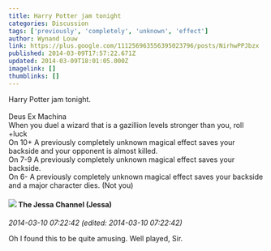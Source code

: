```yaml
---
title: Harry Potter jam tonight
categories: Discussion
tags: ['previously', 'completely', 'unknown', 'effect']
author: Wynand Louw
link: https://plus.google.com/111256963556395023796/posts/NirhwPPJbzx
published: 2014-03-09T17:57:22.671Z
updated: 2014-03-09T18:01:05.000Z
imagelink: []
thumblinks: []
---
```


Harry Potter jam tonight.<br /><br />Deus Ex Machina<br />When you duel a wizard that is a gazillion levels stronger than you, roll +luck<br />On 10+ A previously completely unknown magical effect saves your backside and your opponent is almost killed.<br />On 7-9 A previously completely unknown magical effect saves your backside.<br />On 6- A previously completely unknown magical effect saves your backside and a major character dies. (Not you)﻿
<div id='comment z12sx1hg1tbbi5vo104cjfpoesfshtw5hlc0k'>
  <h4><img src='{{site.baseurl}}//images/avatars/108092500732783714148_photo.jpg'> The Jessa Channel (Jessa)</h4>
      <p><cite>2014-03-10 07:22:42 (edited: 2014-03-10 07:22:42)</cite></p>
        <p>Oh I found this to be quite amusing. Well played, Sir.</p>
</div>
        